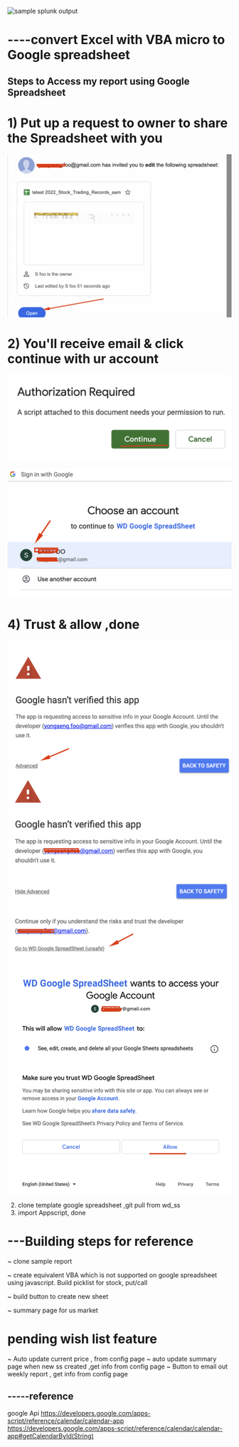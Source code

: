 ![sample splunk output](https://git.soma.salesforce.com/sfoo/casam/blob/master/app/splunk_aus22.png?raw=true)


# ----convert Excel with VBA micro to Google spreadsheet 

## Steps to Access my report using Google Spreadsheet
# 1) Put up a request to owner to share the Spreadsheet with you
![sample splunk output](https://github.com/samxrc/wd_ss/blob/master/1_openemail.png?raw=true)

# 2) You'll receive email & click continue with ur account
![sample splunk output](https://github.com/samxrc/wd_ss/blob/master/2_continue.png?raw=true)

![sample splunk output](https://github.com/samxrc/wd_ss/blob/master/3_choose_ur_account.png?raw=true)

# 4) Trust & allow ,done 
![sample splunk output](https://github.com/samxrc/wd_ss/blob/master/4_advanced.png?raw=true)
![sample splunk output](https://github.com/samxrc/wd_ss/blob/master/5_trust.png?raw=true)
![sample splunk output](https://github.com/samxrc/wd_ss/blob/master/6_allow.png?raw=true)








2) clone template google spreadsheet ,git pull from wd_ss
3) import Appscript, done 


# ---Building steps for reference
~ clone sample report 

~ create equivalent VBA which is not supported on google spreadsheet using javascript. Build picklist for stock, put/call

~ build button to create new sheet 

~ summary page for us market 
 

# pending wish list  feature 
~ Auto update current price , from config page
~ auto update summary page when new ss created ,get info from config page
~ Button to email out weekly report , get info from config page





## -----reference 
google Api 
https://developers.google.com/apps-script/reference/calendar/calendar-app
https://developers.google.com/apps-script/reference/calendar/calendar-app#getCalendarById(String)
